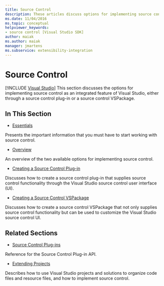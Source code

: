 ```yaml
---
title: Source Control
description: These articles discuss options for implementing source control as an integrated feature of Visual Studio, either through a plug-in or a VSPackage.
ms.date: 11/04/2016
ms.topic: conceptual
helpviewer_keywords:
- source control [Visual Studio SDK]
author: maiak
ms.author: maiak
manager: jmartens
ms.subservice: extensibility-integration
---
```

# Source Control

 [!INCLUDE [Visual Studio](~/includes/applies-to-version/vs-windows-only.md)]
This section discusses the options for implementing source control as an integrated feature of Visual Studio, either through a source control plug-in or a source control VSPackage.

## In This Section
- [Essentials](../../extensibility/internals/source-control-integration-essentials.md)

 Presents the important information that you must have to start working with source control.

- [Overview](../../extensibility/internals/source-control-integration-overview.md)

 An overview of the two available options for implementing source control.

- [Creating a Source Control Plug-in](../../extensibility/internals/creating-a-source-control-plug-in.md)

 Discusses how to create a source control plug-in that supplies source control functionality through the Visual Studio source control user interface (UI).

- [Creating a Source Control VSPackage](../../extensibility/internals/creating-a-source-control-vspackage.md)

 Discusses how to create a source control VSPackage that not only supplies source control functionality but can be used to customize the Visual Studio source control UI.

## Related Sections
- [Source Control Plug-ins](../../extensibility/source-control-plug-ins.md)

 Reference for the Source Control Plug-in API.

- [Extending Projects](../../extensibility/extending-projects.md)

 Describes how to use Visual Studio projects and solutions to organize code files and resource files, and how to implement source control.
